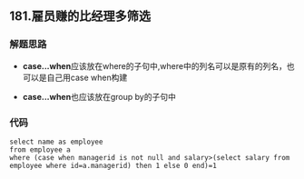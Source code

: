## 181.雇员赚的比经理多筛选
### 解题思路


- **case...when**应该放在where的子句中,where中的列名可以是原有的列名，也可以是自己用case when构建


- **case...when**也应该放在group by的子句中
### 代码
    select name as employee
    from employee a
    where (case when managerid is not null and salary>(select salary from employee where id=a.managerid) then 1 else 0 end)=1
    